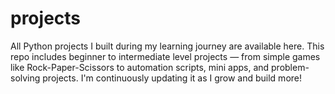 # projects
All Python projects I built during my learning journey are available here. This repo includes beginner to intermediate level projects — from simple games like Rock-Paper-Scissors to automation scripts, mini apps, and problem-solving projects. I'm continuously updating it as I grow and build more!
